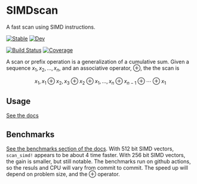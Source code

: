 # SIMDscan

A fast scan using SIMD instructions.

[![Stable](https://img.shields.io/badge/docs-stable-blue.svg)](https://schrimpf.github.io/SIMDscan.jl/stable/)
[![Dev](https://img.shields.io/badge/docs-dev-blue.svg)](https://schrimpf.github.io/SIMDscan.jl/dev/)

[![Build Status](https://github.com/schrimpf/SIMDscan.jl/actions/workflows/CI.yml/badge.svg?branch=main)](https://github.com/schrimpf/SIMDscan.jl/actions/workflows/CI.yml?query=branch%3Amain)
[![Coverage](https://codecov.io/gh/schrimpf/SIMDscan.jl/branch/main/graph/badge.svg)](https://codecov.io/gh/schrimpf/SIMDscan.jl)

A scan or prefix operation is a generalization of a cumulative sum.
Given a sequence $x_1, x_2, ... , x_n$, and an associative operator, $\oplus$, the the scan is

```math
x_1, x_1 \oplus x_2, x_3 \oplus x_2 \oplus x_1, ... , x_n \oplus x_{n-1} \oplus \cdots \oplus x_1
```


## Usage

[See the docs](https://schrimpf.github.io/SIMDscan.jl/dev/)

## Benchmarks

[See the benchmarks section of the docs](https://schrimpf.github.io/SIMDscan.jl/dev/benchmarks/). With 512 bit SIMD vectors, `scan_simd!` appears to be about 4 time faster. With 256 bit SIMD vectors, the gain is smaller, but still notable. The benchmarks run on github actions, so the resuls and CPU will vary from commit to commit. The speed up will depend on problem size, and the $\oplus$ operator. 

